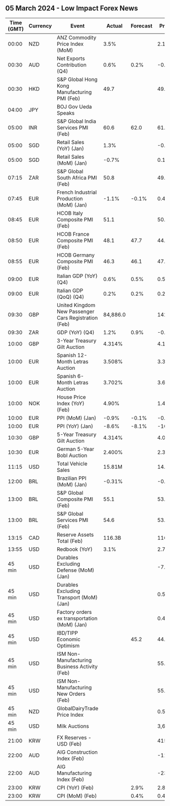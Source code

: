 ## 05 March 2024 - Low Impact Forex News

| Time (GMT) | Currency | Event | Actual | Forecast | Previous |
|------|----------|-------|--------|----------|----------|
| 00:00 | NZD | ANZ Commodity Price Index (MoM) | 3.5% |  | 2.1% |
| 00:30 | AUD | Net Exports Contribution (Q4) | 0.6% | 0.2% | -0.6% |
| 00:30 | HKD | S&P Global Hong Kong Manufacturing PMI (Feb) | 49.7 |  | 49.9 |
| 04:00 | JPY | BOJ Gov Ueda Speaks |  |  |  |
| 05:00 | INR | S&P Global India Services PMI (Feb) | 60.6 | 62.0 | 61.8 |
| 05:00 | SGD | Retail Sales (YoY) (Jan) | 1.3% |  | -0.5% |
| 05:00 | SGD | Retail Sales (MoM) (Jan) | -0.7% |  | 0.1% |
| 07:15 | ZAR | S&P Global South Africa PMI (Feb) | 50.8 |  | 49.2 |
| 07:45 | EUR | French Industrial Production (MoM) (Jan) | -1.1% | -0.1% | 0.4% |
| 08:45 | EUR | HCOB Italy Composite PMI (Feb) | 51.1 |  | 50.7 |
| 08:50 | EUR | HCOB France Composite PMI (Feb) | 48.1 | 47.7 | 44.6 |
| 08:55 | EUR | HCOB Germany Composite PMI (Feb) | 46.3 | 46.1 | 47.0 |
| 09:00 | EUR | Italian GDP (YoY) (Q4) | 0.6% | 0.5% | 0.5% |
| 09:00 | EUR | Italian GDP (QoQ) (Q4) | 0.2% | 0.2% | 0.2% |
| 09:30 | GBP | United Kingdom New Passenger Cars Registration (Feb) | 84,886.0 |  | 142,876.0 |
| 09:30 | ZAR | GDP (YoY) (Q4) | 1.2% | 0.9% | -0.7% |
| 10:00 | GBP | 3-Year Treasury Gilt Auction | 4.314% |  | 4.131% |
| 10:00 | EUR | Spanish 12-Month Letras Auction | 3.508% |  | 3.342% |
| 10:00 | EUR | Spanish 6-Month Letras Auction | 3.702% |  | 3.653% |
| 10:00 | NOK | House Price Index (YoY) (Feb) | 4.90% |  | 1.40% |
| 10:00 | EUR | PPI (MoM) (Jan) | -0.9% | -0.1% | -0.9% |
| 10:00 | EUR | PPI (YoY) (Jan) | -8.6% | -8.1% | -10.7% |
| 10:30 | GBP | 5-Year Treasury Gilt Auction | 4.314% |  | 4.095% |
| 10:30 | EUR | German 5-Year Bobl Auction | 2.400% |  | 2.300% |
| 11:15 | USD | Total Vehicle Sales | 15.81M |  | 14.92M |
| 12:00 | BRL | Brazilian PPI (MoM) (Jan) | -0.31% |  | -0.20% |
| 13:00 | BRL | S&P Global Composite PMI (Feb) | 55.1 |  | 53.2 |
| 13:00 | BRL | S&P Global Services PMI (Feb) | 54.6 |  | 53.1 |
| 13:15 | CAD | Reserve Assets Total (Feb) | 116.3B |  | 116.3B |
| 13:55 | USD | Redbook (YoY) | 3.1% |  | 2.7% |
| 45 min | USD | Durables Excluding Defense (MoM) (Jan) |  |  | -7.3% |
| 45 min | USD | Durables Excluding Transport (MoM) (Jan) |  |  | 0.5% |
| 45 min | USD | Factory orders ex transportation (MoM) (Jan) |  |  | 0.4% |
| 45 min | USD | IBD/TIPP Economic Optimism |  | 45.2 | 44.0 |
| 45 min | USD | ISM Non-Manufacturing Business Activity (Feb) |  |  | 55.8 |
| 45 min | USD | ISM Non-Manufacturing New Orders (Feb) |  |  | 55.0 |
| 45 min | NZD | GlobalDairyTrade Price Index |  |  | 0.5% |
| 45 min | USD | Milk Auctions |  |  | 3,664.0 |
| 21:00 | KRW | FX Reserves - USD (Feb) |  |  | 415.76B |
| 22:00 | AUD | AIG Construction Index (Feb) |  |  | -11.5 |
| 22:00 | AUD | AIG Manufacturing Index (Feb) |  |  | -23.8 |
| 23:00 | KRW | CPI (YoY) (Feb) |  | 2.9% | 2.8% |
| 23:00 | KRW | CPI (MoM) (Feb) |  | 0.4% | 0.4% |
